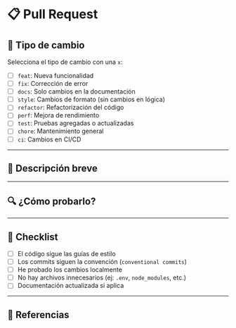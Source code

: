 # 📋 Pull Request

## 📌 Tipo de cambio

Selecciona el tipo de cambio con una `x`:

- [ ] `feat`: Nueva funcionalidad
- [ ] `fix`: Corrección de error
- [ ] `docs`: Solo cambios en la documentación
- [ ] `style`: Cambios de formato (sin cambios en lógica)
- [ ] `refactor`: Refactorización del código
- [ ] `perf`: Mejora de rendimiento
- [ ] `test`: Pruebas agregadas o actualizadas
- [ ] `chore`: Mantenimiento general
- [ ] `ci`: Cambios en CI/CD

---

## 🧠 Descripción breve

<!-- Explica qué hace este PR y por qué es importante -->

---

## 🔍 ¿Cómo probarlo?

<!-- Proporciona pasos para reproducir o verificar los cambios -->

---

## 🧪 Checklist

- [ ] El código sigue las guías de estilo
- [ ] Los commits siguen la convención (`conventional commits`)
- [ ] He probado los cambios localmente
- [ ] No hay archivos innecesarios (ej: `.env`, `node_modules`, etc.)
- [ ] Documentación actualizada si aplica

---

## 📎 Referencias

<!-- Ej: Closes #123, Relates to #456 -->
